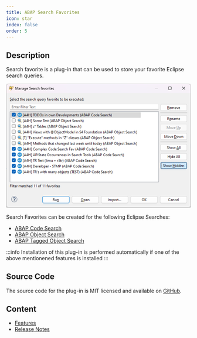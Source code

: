 ```yaml
---
title: ABAP Search Favorites
icon: star
index: false
order: 5
---
```


## Description

Search favorite is a plug-in that can be used to store your favorite Eclipse search queries.

![Manager Dialog](./img/ManageFavorites_Dialog.png)

Search Favorites can be created for the following Eclipse Searches:

- [ABAP Code Search](../abap-code-search/)
- [ABAP Object Search](../abap-search-and-analysis-tools/features.html#advanced-object-search)
- [ABAP Tagged Object Search](../abap-tags/features.html#search-capabilities)

:::info
Installation of this plug-in is performed automatically if one of the above mentionened features is installed
:::

## Source Code

The source code for the plug-in is MIT licensed and available on [GitHub](https://github.com/DevEpos/eclipse-adt-plugins/tree/main/features/search-favorites).

## Content

- [Features](features/)
- [Release Notes](release-notes/)
